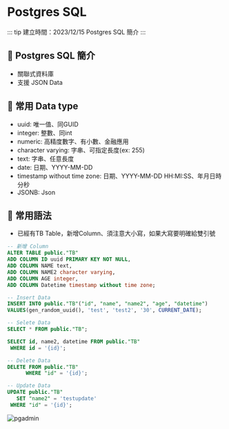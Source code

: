 # Postgres SQL

::: tip 建立時間：2023/12/15
Postgres SQL 簡介
:::

## :pushpin: Postgres SQL 簡介
- 關聯式資料庫
- 支援 JSON Data

## :pushpin: 常用 Data type
- uuid: 唯一值、同GUID
- integer: 整數、同int
- numeric: 高精度數字、有小數、金融應用
- character varying: 字串、可指定長度(ex: 255)
- text: 字串、任意長度
- date: 日期、YYYY-MM-DD 
- timestamp without time zone: 日期、YYYY-MM-DD HH:MI:SS、年月日時分秒
- JSONB: Json

## :pushpin: 常用語法
- 已經有TB Table，新增Column、須注意大小寫，如果大寫要明確給雙引號
``` sql
-- 新增 Column
ALTER TABLE public."TB"
ADD COLUMN ID uuid PRIMARY KEY NOT NULL,
ADD COLUMN NAME text,
ADD COLUMN NAME2 character varying,
ADD COLUMN AGE integer,
ADD COLUMN Datetime timestamp without time zone;
```

``` sql
-- Insert Data
INSERT INTO public."TB"("id", "name", "name2", "age", "datetime")
VALUES(gen_random_uuid(), 'test', 'test2', '30', CURRENT_DATE);
```

``` sql
-- Selete Data
SELECT * FROM public."TB";

SELECT id, name2, datetime FROM public."TB"
 WHERE id = '{id}';
```

``` sql
-- Delete Data
DELETE FROM public."TB"
      WHERE "id" = '{id}';
```

``` sql
-- Update Data
UPDATE public."TB"
   SET "name2" = 'testupdate'
 WHERE "id" = '{id}';
```

![pgadmin](/public/postgres/pgadmin.png)